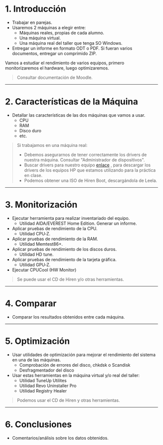 

# 1. Introducción

* Trabajar en parejas.
* Usaremos 2 máquinas a elegir entre:
    * Máquinas reales, propias de cada alumno.
    * Una máquina virtual.
    * Una máquina real del taller que tenga SO Windows.
* Entregar un informe en formato ODT o PDF. Si fueran varios documentos,
entregar un comprimido ZIP.

Vamos a estudiar el rendimiento de varios equipos, primero monitorizaremos el hardware,
luego optimizaremos.

> Consultar documentación de Moodle.

---

# 2. Características de la Máquina

* Detallar las características de las dos máquinas que vamos a usar.
    * CPU
    * RAM
    * Disco duro
    * etc.

> Si trabajamos en una máquina real:
> * Debemos asegurarnos de tener correctamente los drivers de nuestra máquina. Consultar "Administrador de dispositivos".
> * Buscar drivers para nuestro equipo [enlace](https://support.hp.com/es-es/product/hp-compaq-dx6100-microtower-pc/402168/drivers)
, para descargar los drivers de los equipos HP que estamos utilizando para la práctica en clase.
> * Podemos obtener una ISO de Hiren Boot, descargándola de Leela.

---

# 3. Monitorización

* Ejecutar herramienta para realizar inventariado del equipo.
    * Utilidad AIDA/EVEREST Home Edition. Generar un informe.
* Aplicar pruebas de rendimiento de la CPU.
    * Utilidad CPU‐Z.
* Aplicar pruebas de rendimiento de la RAM.
    * Utilidad Memtest86+.
* Aplicar pruebas de rendimiento de los discos duros.
    * Utilidad HD tune.
* Aplicar pruebas de rendimiento de la tarjeta gráfica.
    * Utilidad GPU‐Z.
* Ejecutar CPUCool (HW Monitor)

> Se puede usar el CD de Hiren y/o otras herramientas.

---

# 4. Comparar

* Comparar los resultados obtenidos entre cada máquina.

---

# 5. Optimización

* Usar utilidades de optimización para mejorar el rendimiento del sistema en una de las máquinas.
    * Comprobación de errores del disco, chkdsk o Scandisk
    * Desfragmentador del disco
* Usar estas herramientas en la máquina virtual y/o real del taller:
    * Utilidad TuneUp Utilites
    * Utilidad Revo Uninstaller Pro
    * Utilidad Registry Healer

> Podemos usar el CD de Hiren y otras herramientas.

---

# 6. Conclusiones

* Comentarios/análisis sobre los datos obtenidos.
